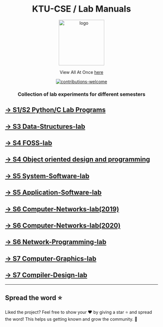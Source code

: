 <div align="center">
  
  <h1 align="center">KTU-CSE / Lab Manuals</h1>

<p align="center"><a href="#" title="ceadoor"><img src="https://avatars0.githubusercontent.com/u/45113999?s=200&v=4" alt="logo" width="150"/></a></p>

View All At Once [here](https://github.com/ceadoor?utf8=%E2%9C%93&q=lab&type=&language=)

 <a href="https://github.com/ceadoor/index/issues/new">
    <img src="https://img.shields.io/badge/contributions-welcome-red.svg" alt="contributions-welcome" />
 </a>

### Collection of lab experiments for different semesters

</div>

## [→ S1/S2 Python/C Lab Programs](https://github.com/ceadoor/S1-S2-lab)

## [→ S3 Data-Structures-lab](https://github.com/ceadoor/Data-Structures-lab)

## [→ S4 FOSS-lab](https://github.com/ceadoor/FOSS-lab)

## [→ S4 Object oriented design and programming](https://github.com/ceadoor/OOP-lab)

## [→ S5 System-Software-lab](https://github.com/ceadoor/System-Software-lab)

## [→ S5 Application-Software-lab](https://github.com/ceadoor/Application-Software-lab)

## [→ S6 Computer-Networks-lab(2019)](https://github.com/ceadoor/Computer-Networks-lab-2019)

## [→ S6 Computer-Networks-lab(2020)](https://github.com/ceadoor/Computer-Networks-lab)

## [→ S6 Network-Programming-lab](https://github.com/ceadoor/Network-Programming-lab)

## [→ S7 Computer-Graphics-lab](https://github.com/ceadoor/Computer-Graphics-lab)

## [→ S7 Compiler-Design-lab](https://github.com/ceadoor/Compiler-Design-lab)

---

## Spread the word ⭐

Liked the project? Feel free to show your :heart: by giving a star :star: and spread the word! This helps us getting known and grow the community. 🙏
